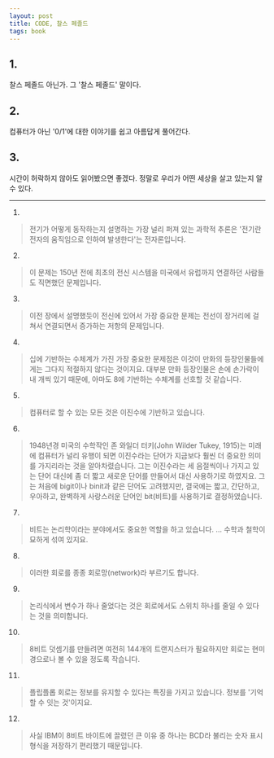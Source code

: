 ```yaml
---
layout: post
title: CODE, 찰스 페졸드
tags: book
---
```


## 1. 
찰스 페졸드 아닌가. 그 '찰스 페졸드' 말이다.

## 2. 
컴퓨터가 아닌 '0/1'에 대한 이야기를 쉽고 아름답게 풀어간다.

## 3. 
시간이 허락하지 않아도 읽어봤으면 좋겠다. 정말로 우리가 어떤 세상을 살고 있는지 알 수 있다.


- - -

1. 
> 전기가 어떻게 동작하는지 설명하는 가장 널리 퍼져 있는 과학적 추론은 '전기란 전자의 움직임으로 인하여 발생한다'는 전자론입니다.

2. 
> 이 문제는 150년 전에 최초의 전신 시스템을 미국에서 유럽까지 연결하던 사람들도 직면했던 문제입니다.

3. 
> 이전 장에서 설명했듯이 전신에 있어서 가장 중요한 문제는 전선이 장거리에 걸쳐서 연결되면서 증가하는 저항의 문제입니다.

4. 
> 십에 기반하는 수체계가 가진 가장 중요한 문제점은 이것이 만화의 등장인물들에게는 그다지 적절하지 않다는 것이지요. 대부분 만화 등장인물은 손에 손가락이 내 개씩 있기 때문에, 아마도 8에 기반하는 수체계를 선호할 것 같습니다.

5. 
> 컴퓨터로 할 수 있는 모든 것은 이진수에 기반하고 있습니다.

6. 
> 1948년경 미국의 수학작인 존 와일더 터키(John Wilder Tukey, 1915)는 미래에 컴퓨터가 널리 유행이 되면 이진수라는 단어가 지금보다 훨씬 더 중요한 의미를 가지리라는 것을 알아차렸습니다. 그는 이진수라는 세 음절씩이나 가지고 있는 단어 대신에 좀 더 짧고 새로운 단어를 만들어서 대신 사용하기로 하였지요. 그는 처음에 bigit이나 binit과 같은 단어도 고려했지만, 결국에는 짧고, 간단하고, 우아하고, 완벽하게 사랑스러운 단어인 bit(비트)를 사용하기로 결정하였습니다.

7. 
> 비트는 논리학이라는 분야에서도 중요한 역할을 하고 있습니다. ... 수학과 철학이 묘하게 섞여 있지요.

8. 
> 이러한 회로를 종종 회로망(network)라 부르기도 합니다.

9. 
> 논리식에서 변수가 하나 줄었다는 것은 회로에서도 스위치 하나를 줄일 수 있다는 것을 의미합니다.

10. 
> 8비트 덧셈기를 만들려면 여전히 144개의 트랜지스터가 필요하지만 회로는 현미경으로나 볼 수 있을 정도록 작습니다.

11. 
> 플립플롭 회로는 정보를 유지할 수 있다는 특징을 가지고 있습니다. 정보를 '기억할 수 잇는 것'이지요.

12. 
> 사실 IBM이 8비트 바이트에 끌렸던 큰 이유 중 하나는 BCD라 불리는 숫자 표시 형식을 저장하기 편리했기 때문입니다.

